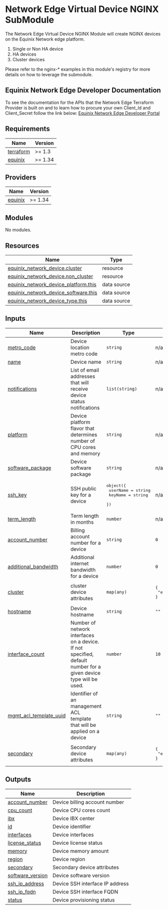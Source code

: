 # Network Edge Virtual Device NGINX SubModule

The Network Edge Virtual Device NGINX Module will create NGINX devices on the Equinix
Network edge platform.

1. Single or Non HA device
2. HA devices
3. Cluster devices

Please refer to the nginx-* examples in this module's registry for more details on how to leverage the
submodule.

<!-- Begin Module Docs (Do not edit contents) -->

## Equinix Network Edge Developer Documentation

To see the documentation for the APIs that the Network Edge Terraform Provider is built on
and to learn how to procure your own Client_Id and Client_Secret follow the link below:
[Equinix Network Edge Developer Portal](https://developer.equinix.com/catalog/network-edgev1)
<!-- End Module Docs -->

<!-- BEGIN_TF_DOCS -->
## Requirements

| Name | Version |
|------|---------|
| <a name="requirement_terraform"></a> [terraform](#requirement\_terraform) | >= 1.3 |
| <a name="requirement_equinix"></a> [equinix](#requirement\_equinix) | >= 1.34 |

## Providers

| Name | Version |
|------|---------|
| <a name="provider_equinix"></a> [equinix](#provider\_equinix) | >= 1.34 |

## Modules

No modules.

## Resources

| Name | Type |
|------|------|
| [equinix_network_device.cluster](https://registry.terraform.io/providers/equinix/equinix/latest/docs/resources/network_device) | resource |
| [equinix_network_device.non_cluster](https://registry.terraform.io/providers/equinix/equinix/latest/docs/resources/network_device) | resource |
| [equinix_network_device_platform.this](https://registry.terraform.io/providers/equinix/equinix/latest/docs/data-sources/network_device_platform) | data source |
| [equinix_network_device_software.this](https://registry.terraform.io/providers/equinix/equinix/latest/docs/data-sources/network_device_software) | data source |
| [equinix_network_device_type.this](https://registry.terraform.io/providers/equinix/equinix/latest/docs/data-sources/network_device_type) | data source |

## Inputs

| Name | Description | Type | Default | Required |
|------|-------------|------|---------|:--------:|
| <a name="input_metro_code"></a> [metro\_code](#input\_metro\_code) | Device location metro code | `string` | n/a | yes |
| <a name="input_name"></a> [name](#input\_name) | Device name | `string` | n/a | yes |
| <a name="input_notifications"></a> [notifications](#input\_notifications) | List of email addresses that will receive device status notifications | `list(string)` | n/a | yes |
| <a name="input_platform"></a> [platform](#input\_platform) | Device platform flavor that determines number of CPU cores and memory | `string` | n/a | yes |
| <a name="input_software_package"></a> [software\_package](#input\_software\_package) | Device software package | `string` | n/a | yes |
| <a name="input_ssh_key"></a> [ssh\_key](#input\_ssh\_key) | SSH public key for a device | <pre>object({<br>    userName = string<br>    keyName  = string<br>  })</pre> | n/a | yes |
| <a name="input_term_length"></a> [term\_length](#input\_term\_length) | Term length in months | `number` | n/a | yes |
| <a name="input_account_number"></a> [account\_number](#input\_account\_number) | Billing account number for a device | `string` | `0` | no |
| <a name="input_additional_bandwidth"></a> [additional\_bandwidth](#input\_additional\_bandwidth) | Additional internet bandwidth for a device | `number` | `0` | no |
| <a name="input_cluster"></a> [cluster](#input\_cluster) | cluster device attributes | `map(any)` | <pre>{<br>  "enabled": false<br>}</pre> | no |
| <a name="input_hostname"></a> [hostname](#input\_hostname) | Device hostname | `string` | `""` | no |
| <a name="input_interface_count"></a> [interface\_count](#input\_interface\_count) | Number of network interfaces on a device. If not specified, default number for a given device type will be used. | `number` | `10` | no |
| <a name="input_mgmt_acl_template_uuid"></a> [mgmt\_acl\_template\_uuid](#input\_mgmt\_acl\_template\_uuid) | Identifier of an management ACL template that will be applied on a device | `string` | `""` | no |
| <a name="input_secondary"></a> [secondary](#input\_secondary) | Secondary device attributes | `map(any)` | <pre>{<br>  "enabled": false<br>}</pre> | no |

## Outputs

| Name | Description |
|------|-------------|
| <a name="output_account_number"></a> [account\_number](#output\_account\_number) | Device billing account number |
| <a name="output_cpu_count"></a> [cpu\_count](#output\_cpu\_count) | Device CPU cores count |
| <a name="output_ibx"></a> [ibx](#output\_ibx) | Device IBX center |
| <a name="output_id"></a> [id](#output\_id) | Device identifier |
| <a name="output_interfaces"></a> [interfaces](#output\_interfaces) | Device interfaces |
| <a name="output_license_status"></a> [license\_status](#output\_license\_status) | Device license status |
| <a name="output_memory"></a> [memory](#output\_memory) | Device memory amount |
| <a name="output_region"></a> [region](#output\_region) | Device region |
| <a name="output_secondary"></a> [secondary](#output\_secondary) | Secondary device attributes |
| <a name="output_software_version"></a> [software\_version](#output\_software\_version) | Device software version |
| <a name="output_ssh_ip_address"></a> [ssh\_ip\_address](#output\_ssh\_ip\_address) | Device SSH interface IP address |
| <a name="output_ssh_ip_fqdn"></a> [ssh\_ip\_fqdn](#output\_ssh\_ip\_fqdn) | Device SSH interface FQDN |
| <a name="output_status"></a> [status](#output\_status) | Device provisioning status |
<!-- END_TF_DOCS -->
